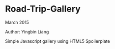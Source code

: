 # Road-Trip-Gallery
March 2015

Author: Yingbin Liang

Simple Javascript gallery using HTML5 Spoilerplate

